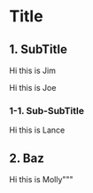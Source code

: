# Title

## 1. SubTitle

Hi this is Jim

Hi this is Joe

### 1-1. Sub-SubTitle

Hi this is Lance

## 2. Baz

Hi this is Molly"""
